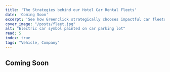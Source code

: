 ```yaml
---
title: 'The Strategies behind our Hotel Car Rental Fleets'
date: 'Coming Soon'
excerpt: 'See how Greenclick strategically chooses impactful car fleets for rental at select hotels.'
cover_image: "/posts/fleet.jpg"
alt: "Electric car symbol painted on car parking lot"
read: 5
index: true
tags: "Vehicle, Company"
---
```


## Coming Soon


